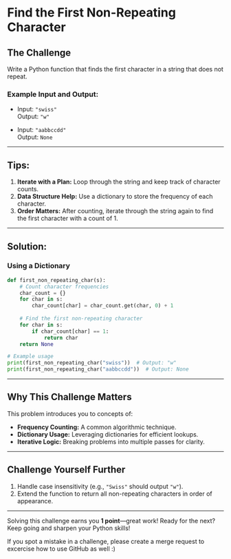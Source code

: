# Find the First Non-Repeating Character

## The Challenge

Write a Python function that finds the first character in a string that does not repeat.

### Example Input and Output:

- Input: `"swiss"`  
  Output: `"w"`

- Input: `"aabbccdd"`  
  Output: `None`

---

## Tips:

1. **Iterate with a Plan:** Loop through the string and keep track of character counts.  
2. **Data Structure Help:** Use a dictionary to store the frequency of each character.  
3. **Order Matters:** After counting, iterate through the string again to find the first character with a count of 1.

---

## Solution:

### Using a Dictionary

```python
def first_non_repeating_char(s):
    # Count character frequencies
    char_count = {}
    for char in s:
        char_count[char] = char_count.get(char, 0) + 1
    
    # Find the first non-repeating character
    for char in s:
        if char_count[char] == 1:
            return char
    return None

# Example usage
print(first_non_repeating_char("swiss"))  # Output: "w"
print(first_non_repeating_char("aabbccdd"))  # Output: None
```

---

## Why This Challenge Matters

This problem introduces you to concepts of:  
- **Frequency Counting:** A common algorithmic technique.  
- **Dictionary Usage:** Leveraging dictionaries for efficient lookups.  
- **Iterative Logic:** Breaking problems into multiple passes for clarity.

---

## Challenge Yourself Further

1. Handle case insensitivity (e.g., `"Swiss"` should output `"w"`).  
2. Extend the function to return all non-repeating characters in order of appearance.  

---

Solving this challenge earns you **1 point**—great work! Ready for the next? Keep going and sharpen your Python skills!

If you spot a mistake in a challenge, please create a merge request to excercise how to use GitHub as well :)
